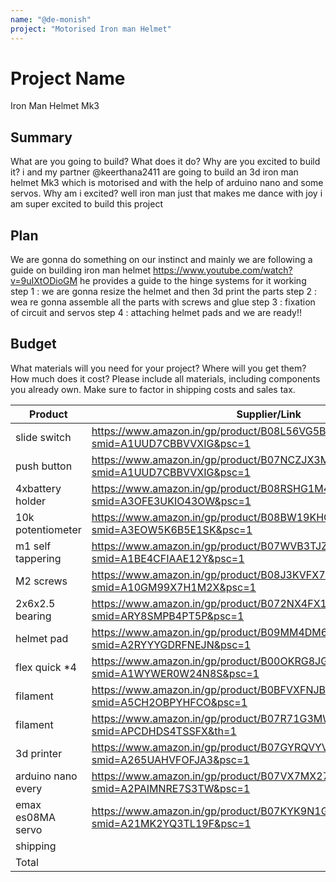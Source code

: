 ```yaml
---
name: "@de-monish"
project: "Motorised Iron man Helmet"
---
```


# Project Name
Iron Man Helmet Mk3

## Summary

What are you going to build? What does it do? Why are you excited to build it?
i and my partner @keerthana2411 are going to build an 3d iron man helmet Mk3 which is motorised and with the help of arduino nano and some servos. Why am i excited?
well iron man 
just that makes me dance with joy i am super excited to build this project

## Plan

We are gonna do something on our instinct and mainly we are following a guide on building iron man helmet https://www.youtube.com/watch?v=9uIXtODioGM  he provides 
a guide to the hinge systems for it working
step 1 : we are gonna resize the helmet and then 3d print the parts
step 2 : wea re gonna assemble all the parts with screws and glue
step 3 : fixation of circuit and servos 
step 4 : attaching helmet pads and we are ready!!

## Budget

What materials will you need for your project? Where will you get them? How much does it cost? Please include all materials,
including components you already own. Make sure to factor in shipping costs and sales tax.

| Product         	 | Supplier/Link                                                                             | Cost   |
| -------------------| ----------------------------------------------------------------------------------------------| ------ |
| slide switch       | https://www.amazon.in/gp/product/B08L56VG5B/ref=ox_sc_act_title_10?smid=A1UUD7CBBVVXIG&psc=1  | $1.20  |
| push button        | https://www.amazon.in/gp/product/B07NCZJX3M/ref=ox_sc_act_title_9?smid=A1UUD7CBBVVXIG&psc=1   | $1.08  |
| 4xbattery holder   | https://www.amazon.in/gp/product/B08RSHG1M4/ref=ox_sc_act_title_8?smid=A3OFE3UKIO43OW&psc=1   | $2.67  |
| 10k potentiometer  | https://www.amazon.in/gp/product/B08BW19KHC/ref=ox_sc_act_title_7?smid=A3EOW5K6B5E1SK&psc=1   | $2.42  |
| m1 self tappering  | https://www.amazon.in/gp/product/B07WVB3TJZ/ref=ox_sc_act_title_6?smid=A1BE4CFIAAE12Y&psc=1   | $29.10 |
| M2 screws          | https://www.amazon.in/gp/product/B08J3KVFX7/ref=ox_sc_act_title_5?smid=A10GM99X7H1M2X&psc=1   | $8.50  |
| 2x6x2.5 bearing    | https://www.amazon.in/gp/product/B072NX4FX1/ref=ox_sc_act_title_4?smid=ARY8SMPB4PT5P&psc=1    | $4.01  |
| helmet pad         | https://www.amazon.in/gp/product/B09MM4DM66/ref=ox_sc_act_title_3?smid=A2RYYYGDRFNEJN&psc=1   | $6.06  |
| flex quick *4      | https://www.amazon.in/gp/product/B00OKRG8JG/ref=ox_sc_act_title_2?smid=A1WYWER0W24N8S&psc=1   | $2.43  |
| filament           | https://www.amazon.in/gp/product/B0BFVXFNJB/ref=ox_sc_act_title_1?smid=A5CH2OBPYHFCO&psc=1    | $10.92 |
| filament           | https://www.amazon.in/gp/product/B07R71G3MW/ref=ox_sc_act_title_13?smid=APCDHDS4TSSFX&th=1    | $11.53 |
| 3d printer         | https://www.amazon.in/gp/product/B07GYRQVYV/ref=ox_sc_act_title_14?smid=A265UAHVFOFJA3&psc=1  | $230.14|
| arduino nano every | https://www.amazon.in/gp/product/B07VX7MX27/ref=ox_sc_act_title_11?smid=A2PAIMNRE7S3TW&psc=1  | $56.00 |
| emax es08MA servo  | https://www.amazon.in/gp/product/B07KYK9N1G/ref=ox_sc_act_title_12?smid=A21MK2YQ3TL19F&psc=1  | $48.57 |
| shipping           |                                                                                               | $1.08  |
| Total              |                                                                                               | $1.08  |

